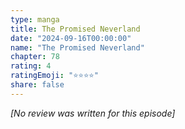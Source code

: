 ```yaml
---
type: manga
title: The Promised Neverland
date: "2024-09-16T00:00:00"
name: "The Promised Neverland"
chapter: 78
rating: 4
ratingEmoji: "⭐️⭐️⭐️⭐️"
share: false
---
```


_[No review was written for this episode]_
